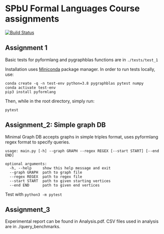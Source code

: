 # SPbU Formal Languages Course assignments
[![Build Status](https://travis-ci.org/azaat/formal_languages_course.svg?branch=master)](https://travis-ci.org/azaat/formal_languages_course)

## Assignment 1

Basic tests for pyformlang and pygraphblas functions are in ```./tests/test_1```

Installation uses [Miniconda](https://docs.conda.io/projects/conda/en/latest/user-guide/install/download.html) package manager.
In order to run tests locally, use: 
```
conda create -q -n test-env python=3.8 pygraphblas pytest numpy
conda activate test-env
pip3 install pyformlang                                                   
```
Then, while in the root directory, simply run:
```
pytest
```

## Assignment_2: Simple graph DB

Minimal Graph DB accepts graphs in simple triples format, uses pyformlang regex format to specify queries.
```
usage: main.py [-h] --graph GRAPH --regex REGEX [--start START] [--end END]

optional arguments:
  -h, --help     show this help message and exit
  --graph GRAPH  path to graph file
  --regex REGEX  path to regex file
  --start START  path to given starting vertices
  --end END      path to given end vertices
  ```

Test with ```python3 -m pytest```

## Assignment_3

Experimental report can be found in Analysis.pdf. CSV files used in analysis are in ./query_benchmarks.
